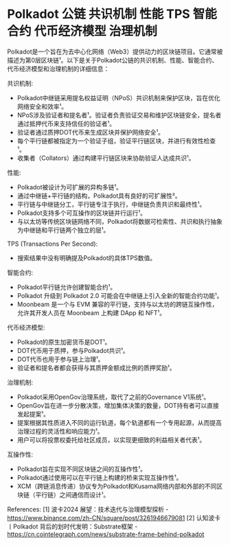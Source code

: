 # Polkadot 公链 共识机制 性能 TPS 智能合约 代币经济模型 治理机制
Polkadot是一个旨在为去中心化网络（Web3）提供动力的区块链项目。它通常被描述为第0层区块链¹。以下是关于Polkadot公链的共识机制、性能、智能合约、代币经济模型和治理机制的详细信息：

共识机制:

*   Polkadot中继链采用提名权益证明（NPoS）共识机制来保护区块，旨在优化网络安全和效率¹。
*   NPoS涉及验证者和提名者¹。验证者负责验证交易和维护区块链安全，提名者通过抵押代币来支持信任的验证者¹。
*   验证者通过质押DOT代币来生成区块并保护网络安全¹。
*   每个平行链都被指定为一个验证子组，验证平行链区块，并进行有效性检查¹。
*   收集者（Collators）通过构建平行链区块来协助验证人达成共识¹。

性能:

*   Polkadot被设计为可扩展的异构多链¹。
*   通过中继链+平行链的结构，Polkadot具有良好的可扩展性²。
*   平行链与中继链分工，平行链专注于执行，中继链负责共识和最终性¹。
*   Polkadot支持多个可互操作的区块链并行运行¹。
*   与以太坊等传统区块链网络不同，Polkadot将数据可检索性、共识和执行抽象为中继链和平行链两个独立的层¹。

TPS (Transactions Per Second):

*   搜索结果中没有明确提及Polkadot的具体TPS数值。

智能合约:

*   Polkadot平行链允许创建智能合约¹。
*   Polkadot 升级到 Polkadot 2.0 可能会在中继链上引入全新的智能合约功能¹。
*   Moonbeam 是一个与 EVM 兼容的平行链，支持与以太坊的跨链互操作性，允许其开发人员在 Moonbeam 上构建 DApp 和 NFT¹。

代币经济模型:

*   Polkadot的原生加密货币是DOT¹。
*   DOT代币用于质押，参与Polkadot共识¹。
*   DOT代币也用于参与链上治理¹。
*   验证者和提名者都会获得与其质押金额成比例的质押奖励¹。

治理机制:

*   Polkadot采用OpenGov治理系统，取代了之前的Governance V1系统¹。
*   OpenGov旨在进一步分散决策，增加集体决策的数量，DOT持有者可以直接发起提案¹。
*   提案根据其性质进入不同的运行轨道，每个轨道都有一个专用起源，从而提高治理过程的灵活性和响应能力¹。
*   用户可以将投票权委托给社区成员，以实现更细致的利益相关者代表¹。

互操作性:

*   Polkadot旨在实现不同区块链之间的互操作性¹。
*   Polkadot通过使用可以在平行链上构建的桥来实现互操作性¹。
*   XCM（跨链消息传递）协议专为Polkadot和Kusama网络内部和外部的不同区块链（平行链）之间通信而设计¹。

References:
[1] 波卡2024 展望：技术迭代与治理模型探析 - https://www.binance.com/zh-CN/square/post/3261946679081
[2] 认知波卡丨Polkadot 背后的划时代发明：Substrate框架 - https://cn.cointelegraph.com/news/substrate-frame-behind-polkadot
